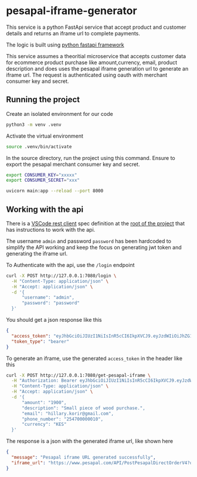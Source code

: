 # pesapal-iframe-generator
This service is a python FastApi service that accept product and customer details and returns an iframe url to complete payments.

The logic is built using [python fastapi framework](https://fastapi.tiangolo.com/)

This service assumes a theoritial microservice that accepts customer data for ecommerce product purchase like amount,currency, email, product description and does uses the pesapal iframe generation url to generate an iframe url. The request is authenticated using oauth with merchant consumer key and secret.

## Running the project

Create an isolated environment for our code

```sh
python3 -m venv .venv

```

Activate the virtual environment

```sh
source .venv/bin/activate

```

In the source directory, run the project using this command. Ensure to export the pesapal merchant consumer key and secret.

```sh
export CONSUMER_KEY="xxxxx"
export CONSUMER_SECRET="xxx"

uvicorn main:app --reload --port 8000
```

## Working with the api

There is a [VSCode rest client](https://marketplace.visualstudio.com/items?itemName=humao.rest-client) spec definition at the [root of the project](./client.http) that has instructions to work with the api.

The username `admin` and password `password` has been hardcoded to simplify the API working and keep the focus on generating jwt token and generating the iframe url.

To Authenticate with the api, use the `/login` endpoint

```sh
curl -X POST http://127.0.0.1:7080/login \
  -H "Content-Type: application/json" \
  -H "Accept: application/json" \
  -d '{
      "username": "admin",
      "password": "password"
  }'
```

You should get a json response like this

```json
{
  "access_token": "eyJhbGciOiJIUzI1NiIsInR5cCI6IkpXVCJ9.eyJzdWIiOiJhZG1pbiIsImV4cCI6MTczNjYwNzIzMX0.6ZgNVtWd29r8Kbl-J3Ugp31D7YTvDGR7ipEYMWWQLlM",
  "token_type": "bearer"
}
```

To generate an iframe, use the generated `access_token` in the header like this

```sh
curl -X POST http://127.0.0.1:7080/get-pesapal-iframe \
  -H "Authorization: Bearer eyJhbGciOiJIUzI1NiIsInR5cCI6IkpXVCJ9.eyJzdWIiOiJhZG1pbiIsImV4cCI6MTczNjYwNzIzMX0.6ZgNVtWd29r8Kbl-J3Ugp31D7YTvDGR7ipEYMWWQLlM" \
  -H "Content-Type: application/json" \
  -H "Accept: application/json" \
  -d '{
      "amount": "1900",
      "description": "Small piece of wood purchase.",
      "email": "hillary.korir@gmail.com",
      "phone_number": "254700000010",
      "currency": "KES"
  }'
```

The response is a json with the generated iframe url, like shown here

```json
{
  "message": "Pesapal iframe URL generated successfully",
  "iframe_url": "https://www.pesapal.com/API/PostPesapalDirectOrderV4?oauth_nonce=65d5d170-114c-4e78-80bc-ca6322a41d91&oauth_timestamp=1736603789&oauth_version=1.0&oauth_signature_method=HMAC-SHA1&oauth_consumer_key=PjYSPVrROoGzoUznGY1WIFZrZU57%2BF0P&oauth_signature=iAuWKS3e4Up7S60Z5w%2BTMLIjv9Y%3D"
}
```


